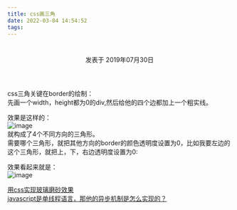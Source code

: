 ```yaml
---
title: css画三角
date: 2022-03-04 14:54:52
tags:
---
```

<div class="post-block"><link itemprop="mainEntityOfPage" href="http://cmszlx.win/2019/07/30/css画三角/"><span hidden="" itemprop="author" itemscope="" itemtype="http://schema.org/Person"><meta itemprop="name" content="linXiao"><meta itemprop="description" content=""><meta itemprop="image" content="/images/avatar.gif"></span><span hidden="" itemprop="publisher" itemscope="" itemtype="http://schema.org/Organization"><meta itemprop="name" content="Hurry"></span><header class="post-header"><h1 class="post-title" itemprop="name headline"></h1><div class="post-meta"><span class="post-time"><span class="post-meta-item-icon"><i class="fa fa-calendar-o"></i></span><span class="post-meta-item-text">发表于</span><time title="创建于" itemprop="dateCreated datePublished" datetime="2019-07-30T17:52:09+08:00"> 2019年07月30日 </time></span></div></header><div class="post-body" itemprop="articleBody"><p>css三角关键在border的绘制：<br>先画一个width，height都为0的div,然后给他的四个边都加上一个粗实线。</p><precode language="html" precodenum="0"></precode><precode language="css" precodenum="1"></precode><p>效果是这样的：<br><img src="https://user-images.githubusercontent.com/22437181/61919108-b34a9a00-af86-11e9-92e3-cc5c11d2b690.png" alt="image"><br>就构成了4个不同方向的三角形。<br>需要哪个三角形，就把其他方向的border的颜色透明度设置为0，比如我要左边的这个三角形，就把上，下，右边透明度设置为0:</p><precode language="css" precodenum="2"></precode><p>效果看起来就是：<br><img src="https://user-images.githubusercontent.com/22437181/61919237-44217580-af87-11e9-861f-288aa4fa526b.png" alt="image"></p></div><footer class="post-footer"><div class="post-nav"><div class="post-nav-next post-nav-item"><a href="/2019/07/30/用css实现玻璃磨砂效果/" rel="next" title="用css实现玻璃磨砂效果"><i class="fa fa-chevron-left"></i> 用css实现玻璃磨砂效果 </a></div><span class="post-nav-divider"></span><div class="post-nav-prev post-nav-item"><a href="/2019/07/30/javascript是单线程语言，那他的异步机制是怎么实现的？/" rel="prev" title="javascript是单线程语言，那他的异步机制是怎么实现的？"> javascript是单线程语言，那他的异步机制是怎么实现的？ <i class="fa fa-chevron-right"></i></a></div></div></footer></div>
